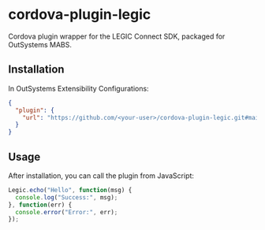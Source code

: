 # cordova-plugin-legic

Cordova plugin wrapper for the LEGIC Connect SDK, packaged for OutSystems MABS.

## Installation
In OutSystems Extensibility Configurations:

```json
{
  "plugin": {
    "url": "https://github.com/<your-user>/cordova-plugin-legic.git#main"
  }
}
```

## Usage
After installation, you can call the plugin from JavaScript:

```javascript
Legic.echo("Hello", function(msg) {
  console.log("Success:", msg);
}, function(err) {
  console.error("Error:", err);
});
```
